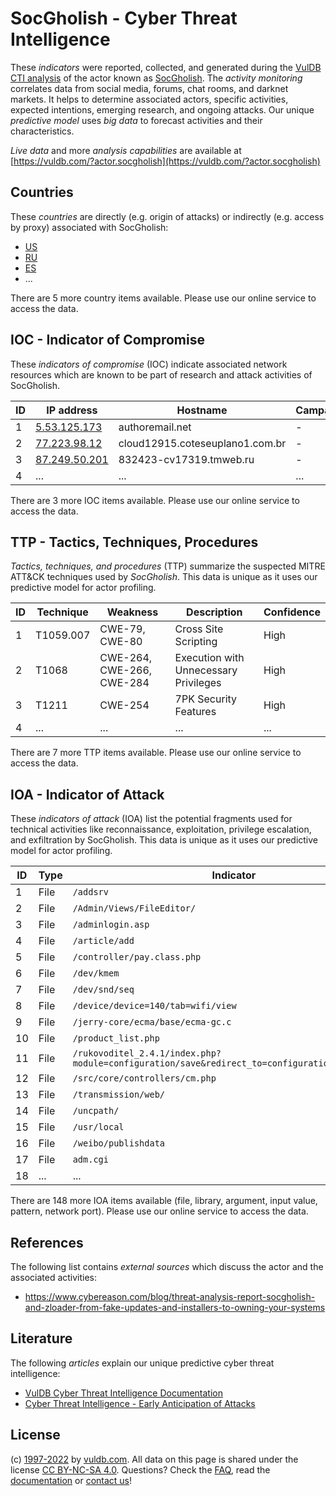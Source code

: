 # SocGholish - Cyber Threat Intelligence

These _indicators_ were reported, collected, and generated during the [VulDB CTI analysis](https://vuldb.com/?kb.cti) of the actor known as [SocGholish](https://vuldb.com/?actor.socgholish). The _activity monitoring_ correlates data from social media, forums, chat rooms, and darknet markets. It helps to determine associated actors, specific activities, expected intentions, emerging research, and ongoing attacks. Our unique _predictive model_ uses _big data_ to forecast activities and their characteristics.

_Live data_ and more _analysis capabilities_ are available at [https://vuldb.com/?actor.socgholish](https://vuldb.com/?actor.socgholish)

## Countries

These _countries_ are directly (e.g. origin of attacks) or indirectly (e.g. access by proxy) associated with SocGholish:

* [US](https://vuldb.com/?country.us)
* [RU](https://vuldb.com/?country.ru)
* [ES](https://vuldb.com/?country.es)
* ...

There are 5 more country items available. Please use our online service to access the data.

## IOC - Indicator of Compromise

These _indicators of compromise_ (IOC) indicate associated network resources which are known to be part of research and attack activities of SocGholish.

ID | IP address | Hostname | Campaign | Confidence
-- | ---------- | -------- | -------- | ----------
1 | [5.53.125.173](https://vuldb.com/?ip.5.53.125.173) | authoremail.net | - | High
2 | [77.223.98.12](https://vuldb.com/?ip.77.223.98.12) | cloud12915.coteseuplano1.com.br | - | High
3 | [87.249.50.201](https://vuldb.com/?ip.87.249.50.201) | 832423-cv17319.tmweb.ru | - | High
4 | ... | ... | ... | ...

There are 3 more IOC items available. Please use our online service to access the data.

## TTP - Tactics, Techniques, Procedures

_Tactics, techniques, and procedures_ (TTP) summarize the suspected MITRE ATT&CK techniques used by _SocGholish_. This data is unique as it uses our predictive model for actor profiling.

ID | Technique | Weakness | Description | Confidence
-- | --------- | -------- | ----------- | ----------
1 | T1059.007 | CWE-79, CWE-80 | Cross Site Scripting | High
2 | T1068 | CWE-264, CWE-266, CWE-284 | Execution with Unnecessary Privileges | High
3 | T1211 | CWE-254 | 7PK Security Features | High
4 | ... | ... | ... | ...

There are 7 more TTP items available. Please use our online service to access the data.

## IOA - Indicator of Attack

These _indicators of attack_ (IOA) list the potential fragments used for technical activities like reconnaissance, exploitation, privilege escalation, and exfiltration by SocGholish. This data is unique as it uses our predictive model for actor profiling.

ID | Type | Indicator | Confidence
-- | ---- | --------- | ----------
1 | File | `/addsrv` | Low
2 | File | `/Admin/Views/FileEditor/` | High
3 | File | `/adminlogin.asp` | High
4 | File | `/article/add` | Medium
5 | File | `/controller/pay.class.php` | High
6 | File | `/dev/kmem` | Medium
7 | File | `/dev/snd/seq` | Medium
8 | File | `/device/device=140/tab=wifi/view` | High
9 | File | `/jerry-core/ecma/base/ecma-gc.c` | High
10 | File | `/product_list.php` | High
11 | File | `/rukovoditel_2.4.1/index.php?module=configuration/save&redirect_to=configuration/application` | High
12 | File | `/src/core/controllers/cm.php` | High
13 | File | `/transmission/web/` | High
14 | File | `/uncpath/` | Medium
15 | File | `/usr/local` | Medium
16 | File | `/weibo/publishdata` | High
17 | File | `adm.cgi` | Low
18 | ... | ... | ...

There are 148 more IOA items available (file, library, argument, input value, pattern, network port). Please use our online service to access the data.

## References

The following list contains _external sources_ which discuss the actor and the associated activities:

* https://www.cybereason.com/blog/threat-analysis-report-socgholish-and-zloader-from-fake-updates-and-installers-to-owning-your-systems

## Literature

The following _articles_ explain our unique predictive cyber threat intelligence:

* [VulDB Cyber Threat Intelligence Documentation](https://vuldb.com/?kb.cti)
* [Cyber Threat Intelligence - Early Anticipation of Attacks](https://www.scip.ch/en/?labs.20201022)

## License

(c) [1997-2022](https://vuldb.com/?kb.changelog) by [vuldb.com](https://vuldb.com/?kb.about). All data on this page is shared under the license [CC BY-NC-SA 4.0](https://creativecommons.org/licenses/by-nc-sa/4.0/). Questions? Check the [FAQ](https://vuldb.com/?kb.faq), read the [documentation](https://vuldb.com/?kb) or [contact us](https://vuldb.com/?contact)!
